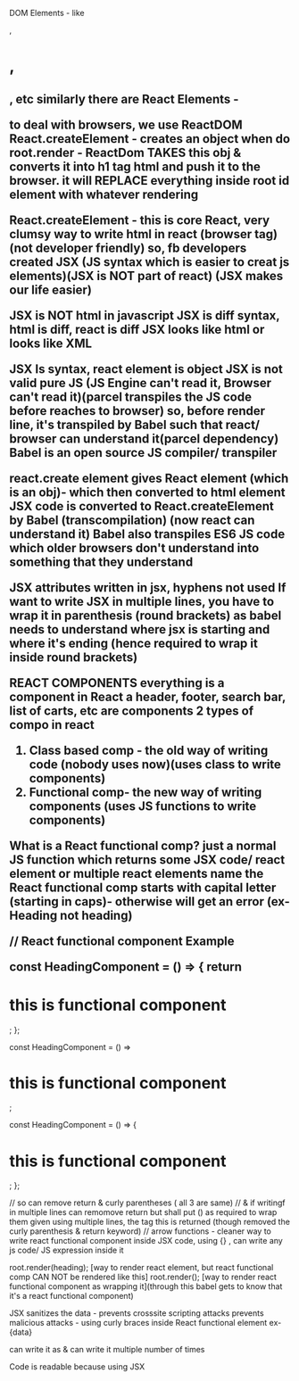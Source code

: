 DOM Elements - like <div>, <h1>, <h2>, etc
similarly there are React Elements - 

to deal with browsers, we use ReactDOM
React.createElement - creates an object 
when do root.render - ReactDom TAKES this obj & converts it into h1 tag html and push it to the browser. it will REPLACE  everything inside root id element with whatever rendering

React.createElement - this is core React, very clumsy way to write html in react (browser tag)(not developer friendly)
so, fb developers created JSX (JS syntax which is easier to creat js elements)(JSX is NOT part of react) (JSX makes our life easier)

JSX is NOT html in javascript
JSX  is diff syntax, html is diff, react is diff
JSX looks like html or looks like XML

JSX Is syntax, react element is object
JSX is not valid pure JS (JS Engine can't read it, Browser can't read it)(parcel transpiles the JS code before reaches to browser)
so, before render line, it's transpiled by Babel such that react/ browser can understand it(parcel dependency)
Babel is an open source JS compiler/ transpiler

react.create element gives React element (which is an obj)- which then converted to html element
JSX code is converted to React.createElement by Babel (transcompilation) (now react can understand it)
Babel also transpiles ES6 JS code which older browsers don't understand into something that they understand

JSX
attributes written in jsx, hyphens not used
If want to write JSX in multiple lines, you have to wrap it in parenthesis (round brackets) as babel needs to understand where jsx is starting and where it's ending (hence required to wrap it inside round brackets)

REACT COMPONENTS
everything is a component in React
a header, footer, search bar, list of carts, etc are components
2 types of compo in react
1) Class based comp - the old way of writing code (nobody uses now)(uses class to write components)
2) Functional comp- the new way of writing components (uses JS functions to write components)

What is a React functional comp?
just a normal JS function which returns some JSX code/ react element or multiple react elements
name the React functional comp starts with capital letter (starting in caps)- otherwise will get an error (ex- Heading not heading)


// React functional component Example

const HeadingComponent = () => {
    return <h1>this is functional component</h1>;
};

 const HeadingComponent = () => <h1>this is functional component</h1>;

const HeadingComponent = () => {
    <h1>this is functional component</h1>;
};


// so can remove return & curly parentheses ( all 3 are same)
// & if writingf in multiple lines can remomove return but shall put () as required to wrap them given using multiple lines, the tag this is returned (though removed the curly parenthesis & return keyword)
// arrow functions - cleaner way to write react functional component
inside JSX  code, using {} , can write any js code/ JS expression inside it

root.render(heading); [way to render react element, but react functional comp CAN NOT be rendered like this]
root.render(<HeadingComponent/>); [way to render react functional component as wrapping it](through this babel gets to know that it's a react functional component)


JSX sanitizes the data - prevents crosssite scripting attacks
prevents malicious attacks - using curly braces inside React functional element ex- {data}

can write it as <Title/> or <Title></Title>
& can write it multiple number of times

Code is readable because using JSX

 